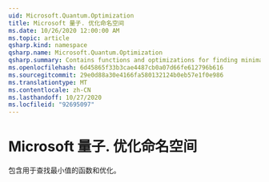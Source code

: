 ```yaml
---
uid: Microsoft.Quantum.Optimization
title: Microsoft 量子. 优化命名空间
ms.date: 10/26/2020 12:00:00 AM
ms.topic: article
qsharp.kind: namespace
qsharp.name: Microsoft.Quantum.Optimization
qsharp.summary: Contains functions and optimizations for finding minima.
ms.openlocfilehash: 6d45865f33b3cae4487cb0a07d66fe612796b616
ms.sourcegitcommit: 29e0d88a30e4166fa580132124b0eb57e1f0e986
ms.translationtype: MT
ms.contentlocale: zh-CN
ms.lasthandoff: 10/27/2020
ms.locfileid: "92695097"
---
```

# <a name="microsoftquantumoptimization-namespace"></a>Microsoft 量子. 优化命名空间

包含用于查找最小值的函数和优化。

